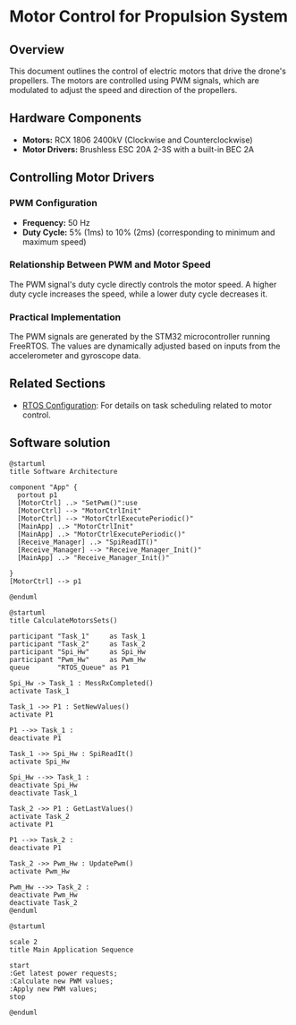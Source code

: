 # Motor Control for Propulsion System

## Overview
This document outlines the control of electric motors that drive the drone's propellers. The motors are controlled using PWM signals, which are modulated to adjust the speed and direction of the propellers.

## Hardware Components
- **Motors:** RCX 1806 2400kV (Clockwise and Counterclockwise)
- **Motor Drivers:** Brushless ESC 20A 2-3S with a built-in BEC 2A

## Controlling Motor Drivers

### PWM Configuration
- **Frequency:** 50 Hz
- **Duty Cycle:** 5% (1ms) to 10% (2ms) (corresponding to minimum and maximum speed)

### Relationship Between PWM and Motor Speed
The PWM signal's duty cycle directly controls the motor speed. A higher duty cycle increases the speed, while a lower duty cycle decreases it.

### Practical Implementation
The PWM signals are generated by the STM32 microcontroller running FreeRTOS. The values are dynamically adjusted based on inputs from the accelerometer and gyroscope data.

## Related Sections
- [RTOS Configuration](rtos.md): For details on task scheduling related to motor control.

## Software solution

```puml
@startuml
title Software Architecture

component "App" {
  portout p1
  [MotorCtrl] ..> "SetPwm()":use
  [MotorCtrl] --> "MotorCtrlInit"
  [MotorCtrl] --> "MotorCtrlExecutePeriodic()"
  [MainApp] ..> "MotorCtrlInit"
  [MainApp] ..> "MotorCtrlExecutePeriodic()"
  [Receive_Manager] ..> "SpiReadIT()"
  [Receive_Manager] --> "Receive_Manager_Init()"
  [MainApp] ..> "Receive_Manager_Init()"

}
[MotorCtrl] --> p1

@enduml
```

```puml
@startuml
title CalculateMotorsSets()

participant "Task_1"     as Task_1
participant "Task_2"     as Task_2
participant "Spi_Hw"     as Spi_Hw
participant "Pwm_Hw"     as Pwm_Hw
queue       "RTOS_Queue" as P1

Spi_Hw -> Task_1 : MessRxCompleted()
activate Task_1

Task_1 ->> P1 : SetNewValues()
activate P1

P1 -->> Task_1 :
deactivate P1

Task_1 ->> Spi_Hw : SpiReadIt()
activate Spi_Hw 

Spi_Hw -->> Task_1 :
deactivate Spi_Hw
deactivate Task_1

Task_2 ->> P1 : GetLastValues()
activate Task_2
activate P1

P1 -->> Task_2 : 
deactivate P1

Task_2 ->> Pwm_Hw : UpdatePwm()
activate Pwm_Hw

Pwm_Hw -->> Task_2 :
deactivate Pwm_Hw
deactivate Task_2
@enduml
```

```puml
@startuml

scale 2
title Main Application Sequence  

start
:Get latest power requests;
:Calculate new PWM values;
:Apply new PWM values;
stop

@enduml
```